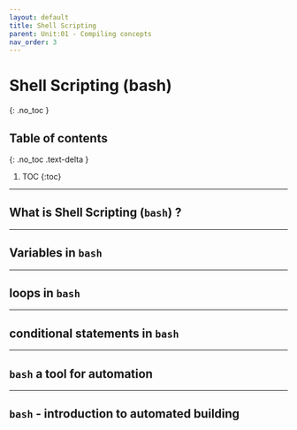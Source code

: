 ```yaml
---
layout: default
title: Shell Scripting
parent: Unit:01 - Compiling concepts
nav_order: 3
---
```


# Shell Scripting (bash)
{: .no_toc }

## Table of contents
{: .no_toc .text-delta }

1. TOC
{:toc}

---

## What is Shell Scripting (`bash`) ?

---

## Variables in `bash`

---

## loops in `bash`

---

## conditional statements in `bash`

---

## `bash` a tool for automation

---

## `bash` - introduction to automated building
